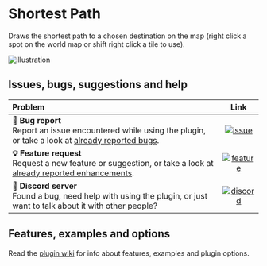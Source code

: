 # Shortest Path

Draws the shortest path to a chosen destination on the map (right click a spot on the world map or shift right click a tile to use).

![illustration](https://user-images.githubusercontent.com/53493631/154380329-e1cacdce-a589-4ac3-b6d8-d0dc19f88b2a.png)

## Issues, bugs, suggestions and help
|Problem|Link|
|:--|:-:|
|**🐛 Bug report**<br>Report an issue encountered while using the plugin, or take a look at [already reported bugs](../../issues?q=is%3Aopen+is%3Aissue+label%3Abug).|[![issue](https://github.com/user-attachments/assets/983e048d-75c6-4fb8-9dd4-accbdc4588c0)](../../issues/new?assignees=&labels=bug&projects=&template=bug_report.md&title=)|
|**💡 Feature request**<br>Request a new feature or suggestion, or take a look at [already reported enhancements](../../issues?q=is%3Aopen+is%3Aissue+label%3Aenhancement).|[![feature](https://github.com/user-attachments/assets/983e048d-75c6-4fb8-9dd4-accbdc4588c0)](../../issues/new?assignees=&labels=enhancement&projects=&template=feature_request.md&title=)|
|**💬 Discord server**<br>Found a bug, need help with using the plugin, or just want to talk about it with other people?|[![discord](https://github.com/user-attachments/assets/db4d6bfd-9529-4d94-b03d-6c3fd69f855a)](https://discord.gg/uX47xg8u3M)|

## Features, examples and options
Read the [plugin wiki](../../wiki) for info about features, examples and plugin options.

